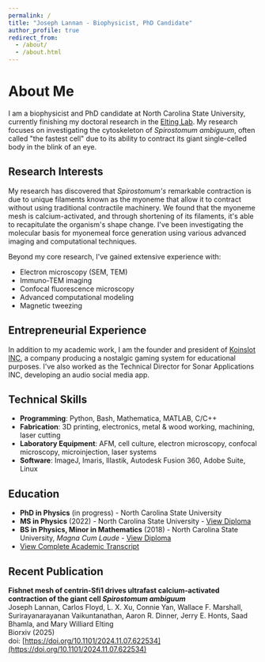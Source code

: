 ```yaml
---
permalink: /
title: "Joseph Lannan - Biophysicist, PhD Candidate"
author_profile: true
redirect_from: 
  - /about/
  - /about.html
---
```


# About Me

I am a biophysicist and PhD candidate at North Carolina State University, currently finishing my doctoral research in the [Elting Lab](https://physics.ncsu.edu/eltinglab/). My research focuses on investigating the cytoskeleton of *Spirostomum ambiguum*, often called "the fastest cell" due to its ability to contract its giant single-celled body in the blink of an eye.

## Research Interests

My research has discovered that *Spirostomum's* remarkable contraction is due to unique filaments known as the myoneme that allow it to contract without using traditional contractile machinery. We found that the myoneme mesh is calcium-activated, and through shortening of its filaments, it's able to recapitulate the organism's shape change. I've been investigating the molecular basis for myonemeal force generation using various advanced imaging and computational techniques.

Beyond my core research, I've gained extensive experience with:
* Electron microscopy (SEM, TEM)
* Immuno-TEM imaging
* Confocal fluorescence microscopy
* Advanced computational modeling
* Magnetic tweezing

## Entrepreneurial Experience

In addition to my academic work, I am the founder and president of [Koinslot INC](http://koinslotkywy.com), a company producing a nostalgic gaming system for educational purposes. I've also worked as the Technical Director for Sonar Applications INC, developing an audio social media app.

## Technical Skills

* **Programming**: Python, Bash, Mathematica, MATLAB, C/C++
* **Fabrication**: 3D printing, electronics, metal & wood working, machining, laser cutting
* **Laboratory Equipment**: AFM, cell culture, electron microscopy, confocal microscopy, microinjection, laser systems
* **Software**: ImageJ, Imaris, Illastik, Autodesk Fusion 360, Adobe Suite, Linux

## Education

* **PhD in Physics** (in progress) - North Carolina State University
* **MS in Physics** (2022) - North Carolina State University - [View Diploma](/files/Diplomas/Joe_Lannan_Masters_Diploma.pdf)
* **BS in Physics, Minor in Mathematics** (2018) - North Carolina State University, *Magna Cum Laude* - [View Diploma](/files/Diplomas/Joe_Lannan_Bachelors.pdf)
* [View Complete Academic Transcript](/files/Diplomas/Transcript.pdf)

## Recent Publication

**Fishnet mesh of centrin-Sfi1 drives ultrafast calcium-activated contraction of the giant cell *Spirostomum ambiguum***  
Joseph Lannan, Carlos Floyd, L. X. Xu, Connie Yan, Wallace F. Marshall, Surirayanarayanan Vaikuntanathan, Aaron R. Dinner, Jerry E. Honts, Saad Bhamla, and Mary Williard Elting  
Biorxiv (2025)  
doi: [https://doi.org/10.1101/2024.11.07.622534](https://doi.org/10.1101/2024.11.07.622534)
